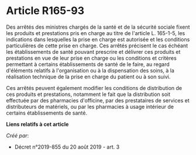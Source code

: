 # Article R165-93

Des arrêtés des ministres chargés de la santé et de la sécurité sociale fixent les produits et prestations pris en charge au
titre de l'article L. 165-1-5, les indications dans lesquelles la prise en charge est autorisée et les conditions
particulières de cette prise en charge. Ces arrêtés précisent le cas échéant les établissements de santé pouvant prescrire et
délivrer ces produits et prestations en vue de leur prise en charge ou les conditions et critères permettant à certains
établissements de santé de le faire, au regard d'éléments relatifs à l'organisation ou à la dispensation des soins, à la
réalisation technique de la prise en charge du patient ou à son suivi.

Ces arrêtés peuvent également modifier les conditions de distribution de ces produits et prestations, notamment le fait que
la distribution soit effectuée par des pharmacies d'officine, par des prestataires de services et distributeurs de matériels,
ou par les pharmacies à usage intérieur de certains établissements de santé.

**Liens relatifs à cet article**

_Créé par_:

  - Décret n°2019-855 du 20 août 2019 - art. 3

